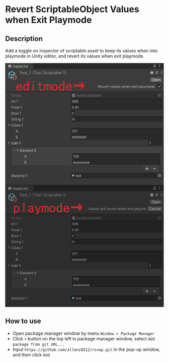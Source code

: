 # Revert ScriptableObject Values when Exit Playmode

## Description
Add a toggle on inspector of scriptable asset to keep its values when into playmode in Unity editor, and revert its values when exit playmode.

![Screenshot](./Screenshots/screenshot.png)

## How to use
+ Open package manager window by menu `Window > Package Manager`
+ Click `+` button on the top left in package manager window, select `Add package from git URL...`
+ Input `https://github.com/allenz8512/rsvep.git` in the pop-up window, and then click `Add`